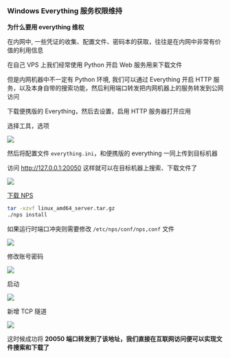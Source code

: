 ### Windows Everything 服务权限维持

**为什么要用 everything 维权**

在内网中, 一些凭证的收集、配置文件、密码本的获取，往往是在内网中非常有价值的利用信息

在自己 VPS 上我们经常使用 Python 开启 Web 服务用来下载文件

但是内网机器中不一定有 Python 环境, 我们可以通过 Everything 开启 HTTP 服务，以及本身自带的搜索功能，然后利用端口转发把内网机器上的服务转发到公网访问

下载便携版的 Everything，然后去设置，启用 HTTP 服务器打开应用

选择工具，选项

![](https://pic1.imgdb.cn/item/68d5fb29c5157e1a883385e0.png)

然后将配置文件 `everything.ini`，和便携版的 everything  一同上传到目标机器

访问 http://127.0.0.1:20050 这样就可以在目标机器上搜索、下载文件了

![](https://pic1.imgdb.cn/item/68d5fc87c5157e1a8833985c.png)

[下载 NPS](https://github.com/ehang-io/nps/releases/tag/v0.26.10)

```sh
tar -xzvf linux_amd64_server.tar.gz
./nps install
```

如果运行时端口冲突则需要修改 `/etc/nps/conf/nps,conf` 文件

![](https://pic1.imgdb.cn/item/68d6015bc5157e1a8833f76c.png)

修改账号密码

![](https://pic1.imgdb.cn/item/68d602fdc5157e1a8834163a.png)

启动

![](https://pic1.imgdb.cn/item/68d60181c5157e1a8833f9e2.png)

新增 TCP 隧道

![](https://pic1.imgdb.cn/item/68d604b0c5157e1a88343300.png)

这时候成功将 **20050 端口转发到了该地址，我们直接在互联网访问便可以实现文件搜索和下载了**
